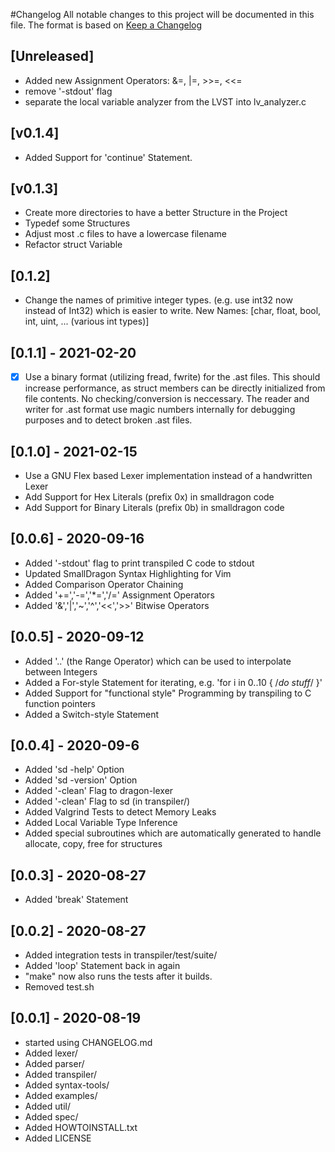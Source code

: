 #Changelog
All notable changes to this project will be documented in this file.
The format is based on [Keep a Changelog](https://keepachangelog.com/en/1.0.0/)

## [Unreleased]
- Added new Assignment Operators: &=, |=, >>=, <<=
- remove '-stdout' flag
- separate the local variable analyzer from the LVST into lv_analyzer.c

## [v0.1.4]
- Added Support for 'continue' Statement.

## [v0.1.3]
- Create more directories to have a better Structure in the Project
- Typedef some Structures
- Adjust most .c files to have a lowercase filename
- Refactor struct Variable 

## [0.1.2]
- Change the names of primitive integer types. (e.g. use int32 now instead of Int32)
  which is easier to write. New Names: [char, float, bool, int, uint, ... (various int types)] 

## [0.1.1] - 2021-02-20
- [x] Use a binary format (utilizing fread, fwrite) for the .ast files.
  This should increase performance, as struct members can be directly
  initialized from file contents. No checking/conversion is neccessary.
  The reader and writer for .ast format use magic numbers internally
  for debugging purposes and to detect broken .ast files.

## [0.1.0] - 2021-02-15
- Use a GNU Flex based Lexer implementation instead of a handwritten Lexer
- Add Support for Hex Literals    (prefix 0x) in smalldragon code
- Add Support for Binary Literals (prefix 0b) in smalldragon code

## [0.0.6] - 2020-09-16
- Added '-stdout' flag to print transpiled C code to stdout
- Updated SmallDragon Syntax Highlighting for Vim 
- Added Comparison Operator Chaining
- Added '+=','-=','\*=','/=' Assignment Operators
- Added '&','|','~','^','<<','>>' Bitwise Operators 

## [0.0.5] - 2020-09-12
- Added '..' (the Range Operator) which can be used to interpolate between Integers
- Added a For-style Statement for iterating, e.g. 'for i in 0..10 { /*do stuff*/ }'
- Added Support for "functional style" Programming by transpiling to C function pointers 
- Added a Switch-style Statement

## [0.0.4] - 2020-09-6
- Added 'sd -help' Option
- Added 'sd -version' Option
- Added '-clean' Flag to dragon-lexer
- Added '-clean' Flag to sd (in transpiler/)
- Added Valgrind Tests to detect Memory Leaks
- Added Local Variable Type Inference
- Added special subroutines which are automatically generated
  to handle allocate, copy, free for structures

## [0.0.3] - 2020-08-27
- Added 'break' Statement

## [0.0.2] - 2020-08-27
- Added integration tests in transpiler/test/suite/
- Added 'loop' Statement back in again
- "make" now also runs the tests after it builds.
- Removed test.sh

## [0.0.1] - 2020-08-19
- started using CHANGELOG.md
- Added lexer/ 
- Added parser/ 
- Added transpiler/
- Added syntax-tools/ 
- Added examples/
- Added util/ 
- Added spec/
- Added HOWTOINSTALL.txt
- Added LICENSE
